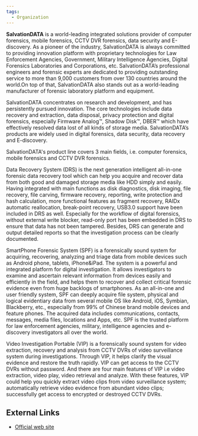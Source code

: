 ```yaml
---
tags:
  - Organization
---
```

**SalvationDATA** is a world-leading integrated solutions provider of computer
forensics, mobile forensics, CCTV DVR forensics, data security and E-discovery.
As a pioneer of the industry, SalvationDATA is always committed to providing
innovation platform with proprietary technologies for Law Enforcement Agencies,
Government, Military Intelligence Agencies, Digital Forensics Laboratories and
Corporations, etc.  SalvationDATA’s professional engineers and forensic experts
are dedicated to providing outstanding service to more than 9,000 customers
from over 130 countries around the world.On top of that, SalvationDATA also
stands out as a world-leading manufacturer of forensic laboratory platform and
equipment.

SalvationDATA concentrates on research and development, and has persistently
pursued innovation. The core technologies include data recovery and extraction,
data disposal, privacy protection and digital forensics, especially Firmware
Analog™, Shadow Disk™, DBER™ which have effectively resolved data lost of all
kinds of storage media. SalvationDATA’s products are widely used in digital
forensics, data security, data recovery and E-discovery.

SalvationDATA's product line covers 3 main fields, i.e. computer forensics,
mobile forensics and CCTV DVR forensics.

Data Recovery System (DRS) is the next generation intelligent all-in-one
forensic data recovery tool which can help you acquire and recover data from
both good and damaged storage media like HDD simply and easily. Having
integrated with main functions as disk diagnostics, disk imaging, file
recovery, file carving, firmware recovery, reporting, write protection and hash
calculation, more functional features as fragment recovery, RAIDx automatic
reallocation, break-point recovery, USB3.0 support have been included in DRS as
well. Especially for the workflow of digital forensics, without external write
blocker, read-only port has been embedded in DRS to ensure that data has not
been tampered. Besides, DRS can generate and output detailed reports so that
the investigation process can be clearly documented.

SmartPhone Forensic System (SPF) is a forensically sound system for acquiring,
recovering, analyzing and triage data from mobile devices such as Android
phone, tablets, iPhone&iPad. The system is a powerful and integrated platform
for digital investigation. It allows investigators to examine and ascertain
relevant information from devices easily and efficiently in the field, and
helps them to recover and collect critical forensic evidence even from huge
backlogs of smartphones. As an all-in-one and user friendly system, SPF can
deeply acquire file system, physical and logical evidentiary data from several
mobile OS like Android, iOS, Symbian, Blackberry, etc., especially from 99% of
Chinese brand mobile devices and feature phones. The acquired data includes
communications, contacts, messages, media files, locations and Apps, etc. SPF
is the trusted platform for law enforcement agencies, military, intelligence
agencies and e-discovery investigators all over the world.

Video Investigation Portable (VIP) is a forensically sound system for video
extraction, recovery and analysis from CCTV DVRs of video surveillance system
during investigations. Through VIP, it helps clarify the visual evidence and
restore the truth rapidly. VIP can get access to the CCTV DVRs without
password. And there are four main features of VIP i.e video extraction, video
play, video retrieval and analyze. With these features, VIP could help you
quickly extract video clips from video surveillance system; automatically
retrieve video evidence from abundant video clips; successfully get access to
encrypted or destroyed CCTV DVRs.

## External Links

* [Official web site](http://www.salvationdata.com/)
